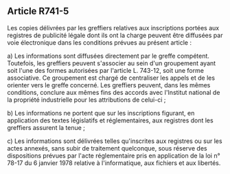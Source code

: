 Article R741-5
----
Les copies délivrées par les greffiers relatives aux inscriptions portées aux
registres de publicité légale dont ils ont la charge peuvent être diffusées par
voie électronique dans les conditions prévues au présent article :

a) Les informations sont diffusées directement par le greffe compétent.
Toutefois, les greffiers peuvent s'associer au sein d'un groupement ayant soit
l'une des formes autorisées par l'article L. 743-12, soit une forme associative.
Ce groupement est chargé de centraliser les appels et de les orienter vers le
greffe concerné. Les greffiers peuvent, dans les mêmes conditions, conclure aux
mêmes fins des accords avec l'Institut national de la propriété industrielle
pour les attributions de celui-ci ;

b) Les informations ne portent que sur les inscriptions figurant, en application
des textes législatifs et réglementaires, aux registres dont les greffiers
assurent la tenue ;

c) Les informations sont délivrées telles qu'inscrites aux registres ou sur les
actes annexés, sans subir de traitement quelconque, sous réserve des
dispositions prévues par l'acte réglementaire pris en application de la loi n°
78-17 du 6 janvier 1978 relative à l'informatique, aux fichiers et aux libertés.
